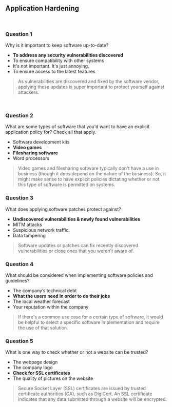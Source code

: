 ## Application Hardening

<br>

### Question 1

Why is it important to keep software up-to-date?

* **To address any security vulnerabilities discovered**
* To ensure compatibility with other systems
* It's not important. It's just annoying.
* To ensure access to the latest features

> As vulnerabilities are discovered and fixed by the software vendor, applying these updates is super important to protect yourself against attackers.

<br>

### Question 2

What are some types of software that you'd want to have an explicit application policy for? Check all that apply.

* Software development kits
* **Video games**
* **Filesharing software**
* Word processors

> Video games and filesharing software typically don't have a use in business (though it does depend on the nature of the business). So, it might make sense to have explicit policies dictating whether or not this type of software is permitted on systems.

### Question 3

What does applying software patches protect against? 

* **Undiscovered vulnerabilities & newly found vulnerabilities**
* MITM attacks 
* Suspicious network traffic.
* Data tampering 

> Software updates or patches can fix recently discovered vulnerabilities or close ones that you weren't aware of.

### Question 4

What should be considered when implementing software policies and guidelines?

* The company’s technical debt
* **What the users need in order to do their jobs**
* The local weather forecast
* Your reputation within the company

> If there's a common use case for a certain type of software, it would be helpful to select a specific software implementation and require the use of that solution.

### Question 5

What is one way to check whether or not a website can be trusted?

* The webpage design
* The company logo
* **Check for SSL certificates**
* The quality of pictures on the website

> Secure Socket Layer (SSL) certificates are issued by trusted certificate authorities (CA), such as DigiCert. An SSL certificate indicates that any data submitted through a website will be encrypted.

